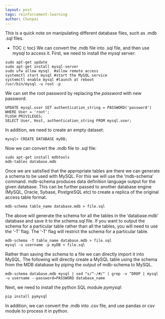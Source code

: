 ```yaml
---
layout: post
tags: reinforcement-learning
author: Chunpai
---
```


This is a quick note on manipulating different database files, such as .mdb .sql files. 





* TOC
{: toc}
We can convert the .mdb file into .sql file, and then use mysql to access it. First, we need to install the mysql server:

```
sudo apt-get update
sudo apt-get install mysql-server
sudo ufw allow mysql  #allow remote access
systemctl start mysql #start the MySQL service
systemctl enable mysql #launch at reboot
/usr/bin/mysql -u root -p 

```

We can set the root password by replacing the *password* with new password:

```
UPDATE mysql.user SET authentication_string = PASSWORD('password') WHERE User = 'root';
FLUSH PRIVILEGES;
SELECT User, Host, authentication_string FROM mysql.user;
```

In addition, we need to create an empty dataset:

```
mysql> CREATE DATABASE myDB;
```

Now we can convert the .mdb file to .sql file:

```
sudo apt-get install mdbtools
mdb-tables database.mdb
```

Once we are satisfied that the appropriate tables are there we can generate a schema to be used with MySQL. For this we will use the ‘mdb-schema’ command. mdb-schema produces data definition language output for the given database. This can be further passed to another database engine (MySQL, Oracle, Sybase, PostgreSQL etc) to create a replica of the original access table format.

```
mdb-schema table_name database.mdb > file.sql
```

The above will generate the schema for all the tables in the ‘database.mdb’ database and save it to the schema.sql file. If you want to output the schema for a particular table rather than all the tables, you will need to use the ‘-T’ flag. The ‘-T’ flag will restrict the schema for a particular table.

```
mdb-schema -T table_name database.mdb > file.sql
mysql -u username -p myDB < file.sql
```

Rather than saving the schema to a file we can directly import it into MySQL. The following will directly create a MySQL table using the schema from the MDB database by piping the output of mdb-schema to MySQL.

```
mdb-schema database.mdb mysql | sed "s/^-/#/" | grep -v ^DROP | mysql -u username --password=PASSWORD database_name 
```

Next, we need to install the python SQL module *pymysql*:

```
pip install pymysql
```

In addition, we can convert the .mdb into .csv file, and use pandas or csv module to process it in python.



